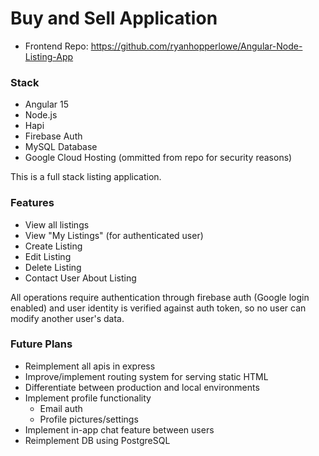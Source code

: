 # Buy and Sell Application
- Frontend Repo: https://github.com/ryanhopperlowe/Angular-Node-Listing-App

### Stack
- Angular 15
- Node.js
- Hapi
- Firebase Auth
- MySQL Database
- Google Cloud Hosting (ommitted from repo for security reasons)

This is a full stack listing application.

### Features
- View all listings
- View "My Listings" (for authenticated user)
- Create Listing
- Edit Listing
- Delete Listing
- Contact User About Listing

All operations require authentication through firebase auth (Google login enabled) and user identity is verified against auth token, so no user can modify another user's data.

### Future Plans
- Reimplement all apis in express
- Improve/implement routing system for serving static HTML
- Differentiate between production and local environments
- Implement profile functionality
  - Email auth
  - Profile pictures/settings
- Implement in-app chat feature between users
- Reimplement DB using PostgreSQL